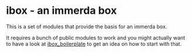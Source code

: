 ibox - an immerda box
=====================

This is a set of modules that provide the basis for an immerda box.

It requires a bunch of public modules to work and you might actually want
to have a look at [ibox_boilerplate](https://git-ipuppet.immerda.ch/ibox-boilerplate)
to get an idea on how to start with that.
